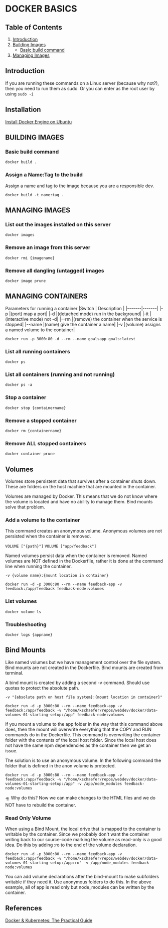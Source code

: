 # DOCKER BASICS

## Table of Contents
1. [Introduction](#introduction)
2. [Building Images](#building-images)
    - [Basic build command](#basic-build-command)
3. [Managing Images](#managing-images)

## Introduction

If you are running these commands on a Linux server (because why not?), then
you need to run them as sudo. Or you can enter as the root user by using `sudo -i`

## Installation

[Install Docker Engine on Ubuntu](https://docs.docker.com/engine/install/ubuntu/)


## BUILDING IMAGES

### Basic build command

`docker build .`

### Assign a Name:Tag to the build

Assign a name and tag to the image because you are a responsible dev. 

`docker build -t name:tag .`

## MANAGING IMAGES

### List out the images installed on this server
`docker images`

### Remove an image from this server
`docker rmi {imagename}`

### Remove all dangling (untagged) images
`docker image prune`

## MANAGING CONTAINERS

Parameters for running a container
|Switch | Description |
|-------|-------|
|-p     |(port) map a port|
|-d     |(detached mode) run in the background|
|-it    |(interactive mode) not -d|
|--rm   |(remove) the container when the service is stopped|
|--name |(name) give the container a name|
|-v     |(volume) assigns a named volume to the container| 

`docker run -p 3000:80 -d --rm --name goalsapp goals:latest`

### List all running containers
`docker ps`

### List all containers (running and not running)
`docker ps -a`

### Stop a container
`docker stop {containername}`

### Remove a stopped container
`docker rm {containername}`

### Remove ALL stopped containers
`docker container prune`

## Volumes

Volumes store persistent data that survives after a container shuts down. These are folders on the host machine that are mounted in the container. 

Volumes are managed by Docker. This means that we do not know where the volume is located and have no ability to manage them. Bind mounts solve that problem.

### Add a volume to the container

This command creates an anonymous volume. Anonymous volumes are not persisted when the container is removed.

`VOLUME ["{path}"]`
`VOLUME ["app/feedback"]`

Named volumes persist data when the container is removed. Named volumes are NOT defined in the Dockerfile, rather it is done at the command line when running the container.

`-v {volume name}:{mount location in container}`

`docker run -d -p 3000:80 --rm --name feedback-app -v feedback:/app/feedback feedback-node:volumes`

### List volumes

`docker volume ls`

### Troubleshooting

`docker logs {appname}`

## Bind Mounts

Like named volumes but we have management control over the file system. Bind mounts are not created in the Dockerfile. Bind mounts are created from terminal.

A bind mount is created by adding a second -v command. Should use quotes to protect the absolute path. 

`-v "{absolute path on host file system}:{mount location in container}"`

`docker run -d -p 3000:80 --rm --name feedback-app -v feedback:/app/feedback -v "/home/kschaefer/repos/webdev/docker/data-volumes-01-starting-setup:/app" feedback-node:volumes`

If you mount a volume to the app folder in the way that this command above does, then the mount will overwrite everything that the COPY and RUN commands do in the Dockerfile. This command is overwriting the container folder with the contents of the local host folder. Since the local host does not have the same npm dependencies as the container then we get an issue.

The solution is to use an anonymous volume. In the following command the folder that is defined in the anon volume is protected.

`docker run -d -p 3000:80 --rm --name feedback-app -v feedback:/app/feedback -v "/home/kschaefer/repos/webdev/docker/data-volumes-01-starting-setup:/app" -v /app/node_modules feedback-node:volumes`

🛸 Why do  this? Now we can make changes to the HTML files and we do NOT have to rebuild the container.

### Read Only Volume
When using a Bind Mount, the local drive that is mapped to the container is writable by the container. Since we probably don't want the container writing back to our source-code marking the volume as read-only is a good idea. Do this by adding :ro to the end of the volume declaration.

`docker run -d -p 3000:80 --rm --name feedback-app -v feedback:/app/feedback -v "/home/kschaefer/repos/webdev/docker/data-volumes-01-starting-setup:/app:ro" -v /app/node_modules feedback-node:volumes`

You can add volume declarations after the bind-mount to make subfolders writable if they need it. Use anonymous folders to do this. In the above example, all of app is read only but node_modules can be written by the container.

## References

[Docker & Kubernetes: The Practical Guide](https://www.udemy.com/course/docker-kubernetes-the-practical-guide/)